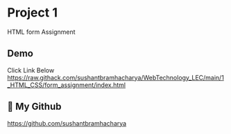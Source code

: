 # Project 1

HTML form Assignment

## Demo

Click Link Below
https://raw.githack.com/sushantbramhacharya/WebTechnology_LEC/main/1_HTML_CSS/form_assignment/index.html

## 🚀 My Github

https://github.com/sushantbramhacharya
